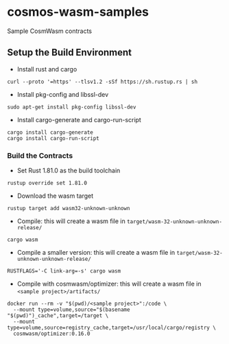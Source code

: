 # cosmos-wasm-samples
Sample CosmWasm contracts

## Setup the Build Environment 

* Install rust and cargo
```
curl --proto '=https' --tlsv1.2 -sSf https://sh.rustup.rs | sh
```
* Install pkg-config and libssl-dev
```
sudo apt-get install pkg-config libssl-dev
```
* Install cargo-generate and cargo-run-script
```
cargo install cargo-generate
cargo install cargo-run-script
```

### Build the Contracts

* Set Rust 1.81.0 as the build toolchain
```
rustup override set 1.81.0
```
* Download the wasm target
```
rustup target add wasm32-unknown-unknown
```

* Compile: this will create a wasm file in `target/wasm-32-unknown-unknown-release/`
```
cargo wasm
```

* Compile a smaller version: this will create a wasm file in `target/wasm-32-unknown-unknown-release/`
```
RUSTFLAGS='-C link-arg=-s' cargo wasm
```

* Compile with cosmwasm/optimizer: this will create a wasm file in `<sample project>/artifacts/`
```
docker run --rm -v "$(pwd)/<sample project>":/code \
  --mount type=volume,source="$(basename "$(pwd)")_cache",target=/target \
  --mount type=volume,source=registry_cache,target=/usr/local/cargo/registry \
  cosmwasm/optimizer:0.16.0
```